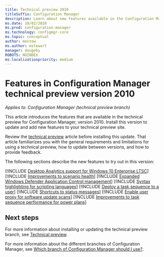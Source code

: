 ```yaml
---
title: Technical preview 2010
titleSuffix: Configuration Manager
description: Learn about new features available in the Configuration Manager technical preview branch version 2010.
ms.date: 10/02/2020
ms.prod: configuration-manager
ms.technology: configmgr-core
ms.topic: conceptual
author: mestew
ms.author: mstewart
manager: dougeby
ROBOTS: NOINDEX
ms.localizationpriority: medium
---
```


# Features in Configuration Manager technical preview version 2010

*Applies to: Configuration Manager (technical preview branch)*

This article introduces the features that are available in the technical preview for Configuration Manager, version 2010. Install this version to update and add new features to your technical preview site.

Review the [technical preview](../technical-preview.md) article before installing this update. That article familiarizes you with the general requirements and limitations for using a technical preview, how to update between versions, and how to provide feedback.

The following sections describe the new features to try out in this version:

<!-- [!INCLUDE [Example feature name](includes/2010/1234567.md)] -->

[!INCLUDE [Desktop Analytics support for Windows 10 Enterprise LTSC](includes/2010/6107649.md)]
[!INCLUDE [Improvements to scenario health](includes/2010/7699511.md)]
[!INCLUDE [Expanded Windows Defender Application Control management](includes/2010/7752243.md)]
[!INCLUDE [Syntax highlighting for scripting languages](includes/2010/7964912.md)]
[!INCLUDE [Deploy a task sequence to a user](includes/2010/8018255.md)]
[!INCLUDE [Shortcuts to status messages](includes/2010/8232705.md)]
[!INCLUDE [Enable user proxy for software update scans](includes/2010/8379199.md)]
[!INCLUDE [Improvements to task sequence performance for power plans](includes/2010/7721999.md)]

<!--
## General known issues

[!INCLUDE [Azure AD authentication doesn't work](includes/2010/known-issue-7569264.md)]
-->

## Next steps

For more information about installing or updating the technical preview branch, see [Technical preview](../technical-preview.md).

For more information about the different branches of Configuration Manager, see [Which branch of Configuration Manager should I use?](../../understand/which-branch-should-i-use.md).
